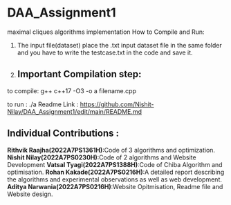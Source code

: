 # DAA_Assignment1
maximal cliques algorithms implementation
How to Compile and Run:
1. The input file(dataset) place the .txt input dataset file in the same folder and you have to write the testcase.txt in the code and save it.
2. ## Important Compilation step:
to compile:  g++ c++17 -O3 -o a filename.cpp

to run :  ./a
Readme Link : https://github.com/Nishit-Nilay/DAA_Assignment1/edit/main/README.md
## Individual Contributions :
**Rithvik Raajha(2022A7PS1361H)**:Code of 3 algorithms and optimization.
**Nishit Nilay(2022A7PS0230H)**:Code of 2 algorithms and Website Development
**Vatsal Tyagi(2022A7PS1388H)**:Code of Chiba Algorithm and optimisation.
**Rohan Kakade(2022A7PS0216H)**:A detailed report describing the algorithms and experimental observations as well as web development.
**Aditya Narwania(2022A7PS0216H)**:Website Opitmisation, Readme file and Website design.
